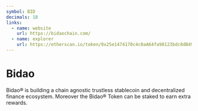 ```yaml
---
symbol: BID
decimals: 18
links:
  - name: website
    url: https://bidaochain.com/
  - name: explorer
    url: https://etherscan.io/token/0x25e1474170c4c0aA64fa98123bdc8dB49D7802fa
---
```


# Bidao

Bidao® is building a chain agnostic trustless stablecoin and decentralized finance ecosystem. Moreover the Bidao® Token can be staked to earn extra rewards.
